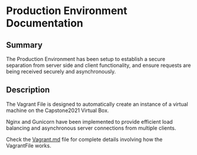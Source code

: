 

# Production Environment Documentation


## Summary
The Production Environment has been setup to establish a secure separation from server side and client functionality, and ensure requests are being received securely and asynchronously.

## Description
The Vagrant File is designed to automatically create an instance of a virtual machine on the Capstone2021 Virtual Box.

Nginx and Gunicorn have been implemented to provide efficient load balancing and asynchronous server connections from multiple clients.

Check the [Vagrant.md](https://github.com/cs334s21/capstone2021/blob/main/docs/vagrant.md) file for complete details involving how the VagrantFile works.
